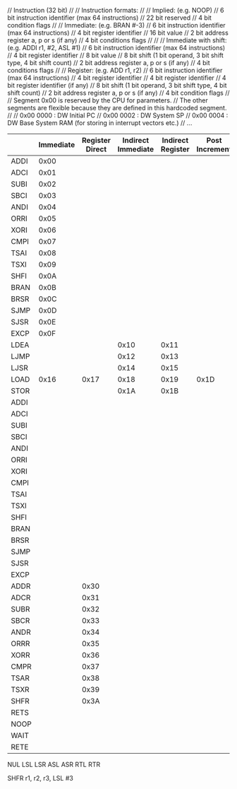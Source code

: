 // Instruction (32 bit)
//
// Instruction formats:
//
// Implied: (e.g. NOOP)
// 6 bit instruction identifier (max 64 instructions)
// 22 bit reserved
// 4 bit condition flags
//
// Immediate: (e.g. BRAN #-3)
// 6 bit instruction identifier (max 64 instructions)
// 4 bit register identifier
// 16 bit value
// 2 bit address register a, p or s (if any)
// 4 bit conditions flags
//
//
// Immediate with shift: (e.g. ADDI r1, #2, ASL #1)
// 6 bit instruction identifier (max 64 instructions)
// 4 bit register identifier
// 8 bit value
// 8 bit shift (1 bit operand, 3 bit shift type, 4 bit shift count)
// 2 bit address register a, p or s (if any)
// 4 bit conditions flags
//
// Register: (e.g. ADD r1, r2)
// 6 bit instruction identifier (max 64 instructions)
// 4 bit register identifier
// 4 bit register identifier
// 4 bit register identifier (if any)
// 8 bit shift (1 bit operand, 3 bit shift type, 4 bit shift count)
// 2 bit address register a, p or s (if any)
// 4 bit condition flags
//
// Segment 0x00 is reserved by the CPU for parameters.
// The other segments are flexible because they are defined in this hardcoded segment.
//
// 0x00 0000 : DW Initial PC
// 0x00 0002 : DW System SP
// 0x00 0004 : DW Base System RAM (for storing in interrupt vectors etc.)
// ...

|      | Immediate | Register Direct | Indirect Immediate | Indirect Register | Post Increment | Pre Decrement | Implied | Immediate (Short+Shift) |
| ---- | --------- | --------------- | ------------------ | ----------------- | -------------- | ------------- | ------- | ----------------------- |
| ADDI | 0x00      |                 |                    |                   |                |               |
| ADCI | 0x01      |                 |                    |                   |                |               |
| SUBI | 0x02      |                 |                    |                   |                |               |
| SBCI | 0x03      |                 |                    |                   |                |               |
| ANDI | 0x04      |                 |                    |                   |                |               |
| ORRI | 0x05      |                 |                    |                   |                |               |
| XORI | 0x06      |                 |                    |                   |                |               |
| CMPI | 0x07      |                 |                    |                   |                |               |
| TSAI | 0x08      |                 |                    |                   |                |               |
| TSXI | 0x09      |                 |                    |                   |                |               |
| SHFI | 0x0A      |                 |                    |                   |                |               |
| BRAN | 0x0B      |                 |                    |                   |                |               |
| BRSR | 0x0C      |                 |                    |                   |                |               |
| SJMP | 0x0D      |                 |                    |                   |                |               |
| SJSR | 0x0E      |                 |                    |                   |                |               |
| EXCP | 0x0F      |                 |                    |                   |                |               |         |
| LDEA |           |                 | 0x10               | 0x11              |                |               |         |
| LJMP |           |                 | 0x12               | 0x13              |                |               |         |
| LJSR |           |                 | 0x14               | 0x15              |                |               |         |
| LOAD | 0x16      | 0x17            | 0x18               | 0x19              | 0x1D           |               |         |
| STOR |           |                 | 0x1A               | 0x1B              |                | 0x1F          |         |
| ADDI |           |                 |                    |                   |                |               |         | 0x20                    |
| ADCI |           |                 |                    |                   |                |               |         | 0x21                    |
| SUBI |           |                 |                    |                   |                |               |         | 0x22                    |
| SBCI |           |                 |                    |                   |                |               |         | 0x23                    |
| ANDI |           |                 |                    |                   |                |               |         | 0x24                    |
| ORRI |           |                 |                    |                   |                |               |         | 0x25                    |
| XORI |           |                 |                    |                   |                |               |         | 0x26                    |
| CMPI |           |                 |                    |                   |                |               |         | 0x27                    |
| TSAI |           |                 |                    |                   |                |               |         | 0x28                    |
| TSXI |           |                 |                    |                   |                |               |         | 0x29                    |
| SHFI |           |                 |                    |                   |                |               |         | 0x2A                    |
| BRAN |           |                 |                    |                   |                |               |         | 0x2B                    |
| BRSR |           |                 |                    |                   |                |               |         | 0x2C                    |
| SJMP |           |                 |                    |                   |                |               |         | 0x2D                    |
| SJSR |           |                 |                    |                   |                |               |         | 0x2E                    |
| EXCP |           |                 |                    |                   |                |               |         | 0x2F                    |
| ADDR |           | 0x30            |                    |                   |                |               |
| ADCR |           | 0x31            |                    |                   |                |               |
| SUBR |           | 0x32            |                    |                   |                |               |
| SBCR |           | 0x33            |                    |                   |                |               |
| ANDR |           | 0x34            |                    |                   |                |               |
| ORRR |           | 0x35            |                    |                   |                |               |
| XORR |           | 0x36            |                    |                   |                |               |
| CMPR |           | 0x37            |                    |                   |                |               |
| TSAR |           | 0x38            |                    |                   |                |               |
| TSXR |           | 0x39            |                    |                   |                |               |
| SHFR |           | 0x3A            |                    |                   |                |               |
| RETS |           |                 |                    |                   |                |               | 0x3B    |
| NOOP |           |                 |                    |                   |                |               | 0x3C    |
| WAIT |           |                 |                    |                   |                |               | 0x3D    |
| RETE |           |                 |                    |                   |                |               | 0x3E    |

NUL
LSL
LSR
ASL
ASR
RTL
RTR

SHFR r1, r2, r3, LSL #3
